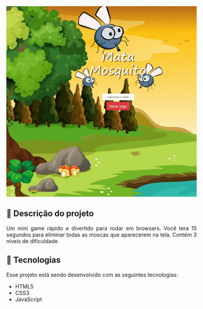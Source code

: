 <img src="Gif.gif">

## 📝  Descrição do projeto 

<p align="justify">
  Um mini game rápido e divertido para rodar em browsers. 
 Você tera 15 segundos para eliminar todas as moscas que aparecerem na tela.
  Contém 3 níveis de dificuldade
</p>

## 🚀 Tecnologias

Esse projeto está sendo desenvolvido com as seguintes tecnologias:

- HTML5
- CSS3
- JavaScript

